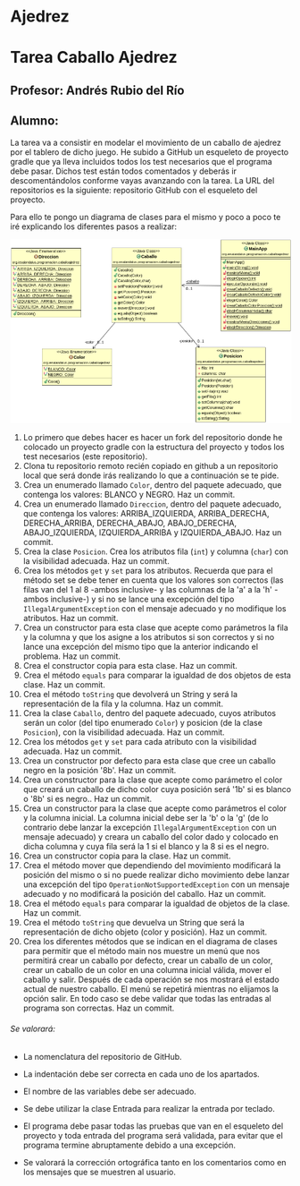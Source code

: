 # Ajedrez
# Tarea Caballo Ajedrez
## Profesor: Andrés Rubio del Río
## Alumno:

La tarea va a consistir en modelar el movimiento de un caballo de ajedrez por el tablero de dicho juego. He subido a GitHub un esqueleto de proyecto gradle que ya lleva incluidos todos los test necesarios que el programa debe pasar. Dichos test están todos comentados y deberás ir descomentándolos conforme vayas avanzando con la tarea. La URL del repositorios es la siguiente: repositorio GitHub con el esqueleto del proyecto.

Para ello te pongo un diagrama de clases para el mismo y poco a poco te iré explicando los diferentes pasos a realizar:

![Diagrama de clases para caballoajedrez](src/main/java/org/iesalandalus/programacion/caballoajedrez/caballoAjedrez.png)

1. Lo primero que debes hacer es hacer un fork del repositorio donde he colocado un proyecto gradle con la estructura del proyecto y todos los test necesarios (este repositorio).
2. Clona tu repositorio remoto recién copiado en github a un repositorio local que será donde irás realizando lo que a continuación se te pide.
3. Crea un enumerado llamado `Color`, dentro del paquete adecuado, que contenga los valores: BLANCO y NEGRO. Haz un commit.
4. Crea un enumerado llamado `Direccion`, dentro del paquete adecuado, que contenga los valores: ARRIBA_IZQUIERDA, ARRIBA_DERECHA, DERECHA_ARRIBA, DERECHA_ABAJO, ABAJO_DERECHA, ABAJO_IZQUIERDA, IZQUIERDA_ARRIBA y IZQUIERDA_ABAJO.  Haz un commit.
5. Crea la clase `Posicion`. Crea los atributos fila (`int`) y columna (`char`) con la visibilidad adecuada. Haz un commit.
6. Crea los métodos `get` y `set` para los atributos. Recuerda que para el método set se debe tener en cuenta que los valores son correctos (las filas van del 1 al 8 -ambos inclusive- y las columnas de la 'a' a la 'h' -ambos inclusive-)  y si no se lance una excepción del tipo `IllegalArgumentException` con el mensaje adecuado y no modifique los atributos. Haz un commit.
7. Crea un constructor para esta clase que acepte como parámetros la fila y la columna y que los asigne a los atributos si son correctos  y si no lance una excepción del mismo tipo que la anterior indicando el problema. Haz un commit.
8. Crea el constructor copia para esta clase. Haz un commit.
9. Crea el método `equals` para comparar la igualdad de dos objetos de esta clase. Haz un commit.
10. Crea el método `toString` que devolverá un String y será la representación de la fila y la columna. Haz un commit.
11. Crea la clase `Caballo`, dentro del paquete adecuado, cuyos atributos serán un color (del tipo enumerado `Color`) y posicion (de la clase `Posicion`), con la visibilidad adecuada. Haz un commit.
12. Crea los métodos `get` y `set` para cada atributo con la visibilidad adecuada. Haz un commit.
13. Crea un constructor por defecto para esta clase que cree un caballo negro en la posición '8b'. Haz un commit.
14. Crea un constructor para la clase que acepte como parámetro el color que creará un caballo de dicho color cuya posición será '1b' si es blanco o '8b' si es negro.. Haz un commit.
15. Crea un constructor para la clase que acepte como parámetros el color y la columna inicial. La columna inicial debe ser la 'b' o la 'g' (de lo contrario debe lanzar la excepción `IllegalArgumentException` con un mensaje adecuado) y creara un caballo del color dado y colocado en dicha columna y cuya fila será la 1 si el blanco y la 8 si es el negro.
16. Crea un constructor copia para la clase. Haz un commit.
17. Crea el método mover que dependiendo del movimiento modificará la posición del mismo o si no puede realizar dicho movimiento debe lanzar una excepción del tipo `OperationNotSupportedException` con un mensaje adecuado y no modificará la posición del caballo. Haz un commit.
18. Crea el método `equals` para comparar la igualdad de objetos de la clase. Haz un commit.
19. Crea el método  `toString` que devuelva un String que será la representación de dicho objeto (color y posición). Haz un commit.
20. Crea los diferentes métodos que se indican en el diagrama de clases para permitir que el método main nos muestre un menú que nos permitirá crear un caballo por defecto, crear un caballo de un color, crear un caballo de un color en una columna inicial válida, mover el caballo y salir. Después de cada operación se nos mostrará el estado actual de nuestro caballo. El menú se repetirá mientras no elijamos la opción salir. En todo caso se debe validar que todas las entradas al programa son correctas. Haz un commit.

###### Se valorará:
- La nomenclatura del repositorio de GitHub.

- La indentación debe ser correcta en cada uno de los apartados.

- El nombre de las variables debe ser adecuado.

- Se debe utilizar la clase Entrada para realizar la entrada por teclado.

- El programa debe pasar todas las pruebas que van en el esqueleto del proyecto y toda entrada del programa será validada, para evitar que el programa termine abruptamente debido a una excepción.

- Se valorará la corrección ortográfica tanto en los comentarios como en los mensajes que se muestren al usuario.
